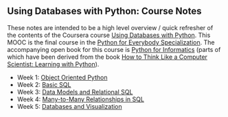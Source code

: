 ## Using Databases with Python: Course Notes

These notes are intended to be a high level overview / quick refresher of the contents of the Coursera course 
[Using Databases with Python](https://www.coursera.org/learn/python-databases/).
This MOOC is the final course in the [Python for Everybody Specialization](https://www.coursera.org/specializations/python).
The accompanying open book for this course is [Python for Informatics](http://pythonlearn.com/)
(parts of which have been derived from the book 
[How to Think Like a Computer Scientist: Learning with Python](http://www.greenteapress.com/thinkpython/thinkCSpy/)).

* Week 1: [Object Oriented Python](Lecture_Notes/Lecture_01.md)
* Week 2: [Basic SQL](Lecture_Notes/Lecture_02.md)
* Week 3: [Data Models and Relational SQL](Lecture_Notes/Lecture_03.md)
* Week 4: [Many-to-Many Relationships in SQL](Lecture_Notes/Lecture_04.md)
* Week 5: [Databases and Visualization](Lecture_Notes/Lecture_05.md)
